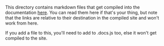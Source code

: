 This directory contains markdown files that get compiled into the documentation [here](https://moment.github.io/luxon/docs). You can read them here if that's your thing, but note that the links are relative to their destination in the compiled site and won't work from here.

If you add a file to this, you'll need to add to .docs.js too, else it won't get compiled to the site.
